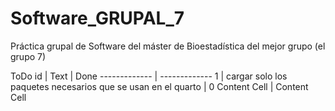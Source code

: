 # Software_GRUPAL_7
Práctica grupal de Software del máster de Bioestadística del mejor grupo (el grupo 7)



ToDo id | Text | Done
------------- | -------------
1 | cargar solo los paquetes necesarios que se usan en el quarto | 0
Content Cell  | Content Cell
